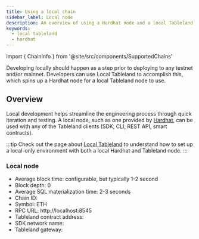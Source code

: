 ```yaml
---
title: Using a local chain
sidebar_label: Local node
description: An overview of using a Hardhat node and a local Tableland instance.
keywords:
  - local tableland
  - hardhat
---
```


import { ChainInfo } from '@site/src/components/SupportedChains'

Developing locally should happen as a step prior to deploying to any testnet and/or mainnet. Developers can use Local Tableland to accomplish this, which spins up a Hardhat node for a local Tableland node to use.

## Overview

Local development helps streamline the engineering process through quick iteration and testing. A local node, such as one provided by [Hardhat](https://hardhat.org/), can be used with any of the Tableland clients (SDK, CLI, REST API, smart contracts).

:::tip
Check out the page about [Local Tableland](/quickstarts/local-tableland) to understand how to set up a local-only environment with both a local Hardhat and Tableland node.
:::

### Local node

- Average block time: configurable, but typically 1-2 second
- Block depth: 0
- Average SQL materialization time: 2-3 seconds
- Chain ID: <ChainInfo chain='local-tableland' info='chainId' />
- Symbol: ETH
- RPC URL: http://localhost:8545
- Tableland contract address: <ChainInfo chain='local-tableland' info='contractAddress' />
- SDK network name: <ChainInfo chain='local-tableland' info='chainName' />
- Tableland gateway: <ChainInfo chain='local-tableland' info='baseUrl' />
